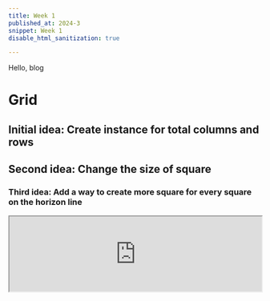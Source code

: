 ```yaml
---
title: Week 1
published_at: 2024-3
snippet: Week 1
disable_html_sanitization: true

---
```


Hello, blog


# Grid


## Initial idea: Create instance for total columns and rows

## Second idea: Change the size of square

### Third idea: Add a way to create more square for every square on the horizon line

<iframe width="100%" src="https://editor.p5js.org/HappiesDay/full/LpYEK21eS"></iframe>


